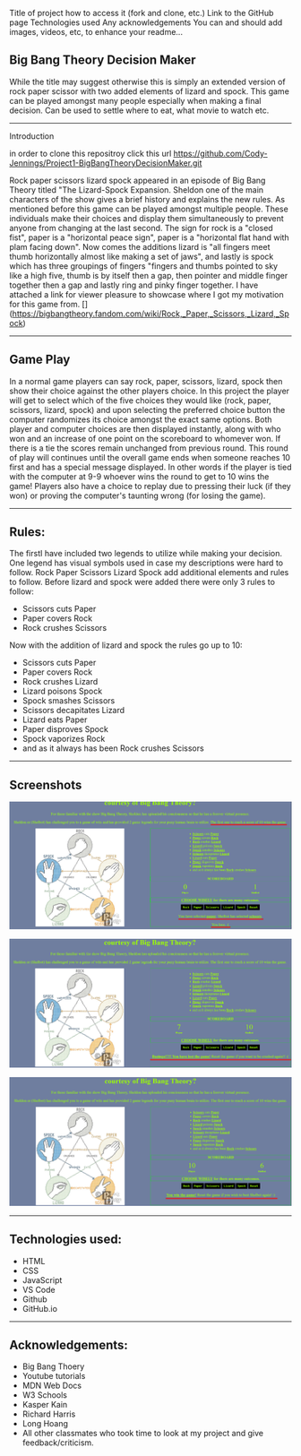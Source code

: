 Title of project
how to access it (fork and clone, etc.)
Link to the GitHub page
Technologies used
Any acknowledgements
You can and should add images, videos, etc, to enhance your readme...

## Big Bang Theory Decision Maker

While the title may suggest otherwise this is simply an extended version of rock paper scissor with two added elements of lizard and spock. This game can be played amongst many people especially when making a final decision. Can be used to settle where to eat, what movie to watch etc.

- - - 

Introduction

in order to clone this repositroy click this url https://github.com/Cody-Jennings/Project1-BigBangTheoryDecisionMaker.git

Rock paper scissors lizard spock appeared in an episode of Big Bang Theory titled "The Lizard-Spock Expansion. Sheldon one of the main characters of the show gives a brief history and explains the new rules. As mentioned before this game can be played amongst multiple people. These individuals make their choices and display them simultaneously to prevent anyone from changing at the last second. The sign for rock is a "closed fist", paper is a "horizontal peace sign", paper is a "horizontal flat hand with plam facing down". Now comes the additions lizard is "all fingers meet thumb horizontally almost like making a set of jaws", and lastly is spock which has three groupings of fingers "fingers and thumbs pointed to sky like a high five, thumb is by itself then a gap, then pointer and middle finger together then a gap and lastly ring and pinky finger together. I have attached a link for viewer pleasure to showcase where I got my motivation for this game from.
[] (https://bigbangtheory.fandom.com/wiki/Rock,_Paper,_Scissors,_Lizard,_Spock)

- - - 

## Game Play

In a normal game players can say rock, paper, scissors, lizard, spock then show their choice against the other players choice. In this project the player will get to select which of the five choices they would like (rock, paper, scissors, lizard, spock) and upon selecting the preferred choice button the computer randomizes its choice amongst the exact same options.
Both player and computer choices are then displayed instantly, along with who won and an increase of one point on the scoreboard to whomever won. If there is a tie the scores remain unchanged from previous round. This round of play will continues until the overall game ends when someone reaches 10 first and has a special message displayed. In other words if the player is tied with the computer at 9-9 whoever wins the round to get to 10 wins the game! Players also have a choice to replay due to pressing their luck (if they won) or proving the computer's taunting wrong (for losing the game).



- - - 


## Rules:

The firstI have included two legends to utilize while making your decision. One legend has visual symbols used in case my descriptions were hard to follow. Rock Paper Scissors Lizard Spock add additional elements and rules to follow. Before lizard and spock were added there were only 3 rules to follow: 

- Scissors cuts Paper
- Paper covers Rock
- Rock crushes Scissors

Now with the addition of lizard and spock the rules go up to 10:

- Scissors cuts Paper
- Paper covers Rock
- Rock crushes Lizard
- Lizard poisons Spock
- Spock smashes Scissors
- Scissors decapitates Lizard
- Lizard eats Paper
- Paper disproves Spock
- Spock vaporizes Rock
- and as it always has been Rock crushes Scissors

- - -

## Screenshots
![Example of 1 round of play.](./images/Project1_roundexample.png)

![Example of player lose state.](./images/Project1_playerlosestate.png)

![Example of player win state.](./images/Project1_playerwinstate.png)

- - - 


## Technologies used:
- HTML
- CSS
- JavaScript
- VS Code
- Github
- GitHub.io

- - - 

## Acknowledgements:
- Big Bang Thoery 
- Youtube tutorials
- MDN Web Docs
- W3 Schools
- Kasper Kain
- Richard Harris
- Long Hoang
- All other classmates who took time to look at my project and give feedback/criticism.




